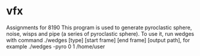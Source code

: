 # vfx
Assignments for 8190
This program is used to generate pyroclastic sphere, noise, wisps and pipe (a series of pyroclastic sphere).
To use it, run wedges with command ./wedges [type] [start frame] [end frame] [output path], for example ./wedges -pyro 0 1 /home/user
